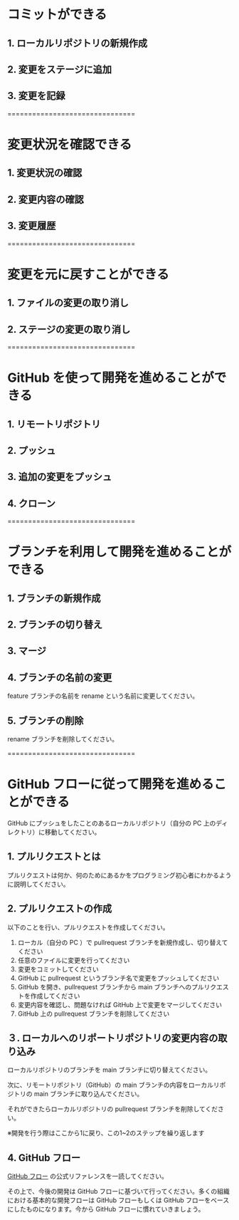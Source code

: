 # コミットができる

## 1. ローカルリポジトリの新規作成
<!-- 
任意の場所に git_practice という名前の新規ディレクトリを作成してください。作成したディレクトリに移動して、Git のローカルリポジトリを新規作成してください。 -->

## 2. 変更をステージに追加

<!-- 作成したディレクトリの下に README.md というファイルを作成してください。次に、作成したファイルをステージに追加してください。 -->

## 3. 変更を記録

<!-- ステージに追加した変更をローカルリポジトリに記録してください。なお、変更の記録のことを「コミット」と言います。 -->
===============================

# 変更状況を確認できる
<!-- 
Git で管理されているディレクトリに移動してください。任意のファイルに何らかの変更を追加してください。 -->

## 1. 変更状況の確認
<!-- 
現在何のファイルが変更されているかを確認してください。 -->

## 2. 変更内容の確認
<!-- 
何が変更されたか、変更内容を確認してください。 -->

## 3. 変更履歴

<!-- 変更の履歴（ログ）を確認してください。 -->

===============================

# 変更を元に戻すことができる

<!-- Git で管理されているディレクトリに移動してください。任意のファイルに何らかの変更を追加してください。 -->

## 1. ファイルの変更の取り消し

<!-- ファイルへの変更を取り消してください。 -->

## 2. ステージの変更の取り消し
<!-- 
任意のファイルに変更を行い、ステージに追加してください。

ステージに追加された変更を取り消して、ワークツリーに戻してください（ステージに変更は追加されておらず、ワークツリーに変更内容が残っている状態にしてください）。 -->

===============================

# GitHub を使って開発を進めることができる

## 1. リモートリポジトリ

<!-- GitHub 上に新規リポジトリを作成してください。 -->

## 2. プッシュ

<!-- ローカルの PC 上に GitHub 上で作成したリポジトリの同じ名前のディレクトリを作成し、そのディレクトリ内に README.md　ファイルを作成してください。

次に、ローカルリポジトリを新規作成し、変更をステージに追加、コミットしてください。

リモートリポジトリを登録してください。そして GitHub に変更をプッシュしてください。 -->

## 3. 追加の変更をプッシュ

<!-- README.md に変更を追加してください。そしてその変更を GitHub にプッシュしてください。 -->

## 4. クローン

<!-- GitHub 上にある他者が作成したリポジトリを自分の PC 上にクローンしてください。クローン対象は何でも良いです。 -->

===============================
# ブランチを利用して開発を進めることができる

<!-- Git で管理されているディレクトリに移動してください。 -->

## 1. ブランチの新規作成
<!-- 
feature という名前のブランチを新規作成してください。 -->

## 2. ブランチの切り替え

<!-- ローカルリポジトリのブランチを feature ブランチに切り替えてください。 -->

## 3. マージ

<!-- feature ブランチでファイルの変更を行い、コミットしてください。そしてローカルリポジトリのブランチを main ブランチに切り替えてください。 -->

<!-- 次に、feature ブランチの変更を main ブランチに取り込んでください。なお、他のブランチの変更を取り込むことをマージと言います。 -->

## 4. ブランチの名前の変更

feature ブランチの名前を rename という名前に変更してください。

## 5. ブランチの削除

rename ブランチを削除してください。

===============================
# GitHub フローに従って開発を進めることができる

GitHub にプッシュをしたことのあるローカルリポジトリ（自分の PC 上のディレクトリ）に移動してください。

## 1. プルリクエストとは

プルリクエストは何か、何のためにあるかをプログラミング初心者にわかるように説明してください。

## 2. プルリクエストの作成

以下のことを行い、プルリクエストを作成してください。

1. ローカル（自分の PC ）で pullrequest ブランチを新規作成し、切り替えてください
2. 任意のファイルに変更を行ってください
3. 変更をコミットしてください
4. GitHub に pullrequest というブランチ名で変更をプッシュしてください
5. GitHub を開き、pullrequest ブランチから main ブランチへのプルリクエストを作成してください
6. 変更内容を確認し、問題なければ GitHub 上で変更をマージしてください
7. GitHub 上の pullrequest ブランチを削除してください

## ３. ローカルへのリポートリポジトリの変更内容の取り込み

ローカルリポジトリのブランチを main ブランチに切り替えてください。

次に、リモートリポジトリ（GitHub）の main ブランチの内容をローカルリポジトリの main ブランチに取り込んでください。

それができたらローカルリポジトリの pullrequest ブランチを削除してください。

※開発を行う際はここから1に戻り、この1~2のステップを繰り返します

## 4. GitHub フロー

[GitHub フロー](https://docs.github.com/ja/get-started/quickstart/github-flow) の公式リファレンスを一読してください。

その上で、今後の開発は GitHub フローに基づいて行ってください。多くの組織における基本的な開発フローは GitHub フローもしくは GitHub フローをベースにしたものになります。今から GitHub フローに慣れていきましょう。

